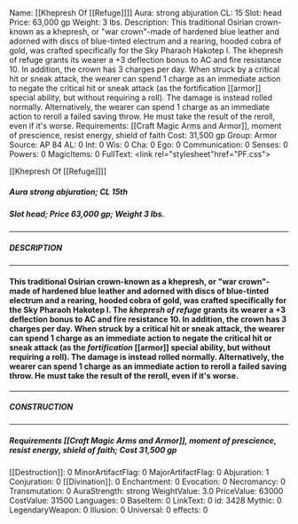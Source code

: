 Name: [[Khepresh Of [[Refuge]]]]
Aura: strong abjuration
CL: 15
Slot: head
Price: 63,000 gp
Weight: 3 lbs.
Description: This traditional Osirian crown-known as a khepresh, or "war crown"-made of hardened blue leather and adorned with discs of blue-tinted electrum and a rearing, hooded cobra of gold, was crafted specifically for the Sky Pharaoh Hakotep I. The khepresh of refuge grants its wearer a +3 deflection bonus to AC and fire resistance 10. In addition, the crown has 3 charges per day. When struck by a critical hit or sneak attack, the wearer can spend 1 charge as an immediate action to negate the critical hit or sneak attack (as the fortification [[armor]] special ability, but without requiring a roll). The damage is instead rolled normally. Alternatively, the wearer can spend 1 charge as an immediate action to reroll a failed saving throw. He must take the result of the reroll, even if it's worse.
Requirements: [[Craft Magic Arms and Armor]], moment of prescience, resist energy, shield of faith
Cost: 31,500 gp
Group: Armor
Source: AP 84
AL: 0
Int: 0
Wis: 0
Cha: 0
Ego: 0
Communication: 0
Senses: 0
Powers: 0
MagicItems: 0
FullText: <link rel="stylesheet"href="PF.css"><div class="heading"><p class="alignleft">[[Khepresh Of [[Refuge]]]]</p><div style="clear: both;"></div></div><div><h5><b>Aura </b>strong abjuration; <b>CL </b>15th</h5><h5><b>Slot </b>head; <b>Price </b>63,000 gp; <b>Weight </b>3 lbs.</h5></div><hr/><div><h5><b>DESCRIPTION</b></h5></div><hr/><div><h4><p>This traditional Osirian crown-known as a khepresh, or "war crown"-made of hardened blue leather and adorned with discs of blue-tinted electrum and a rearing, hooded cobra of gold, was crafted specifically for the Sky Pharaoh Hakotep I. The <i>khepresh of</i> <i>refuge</i> grants its wearer a +3 deflection bonus to AC and fire resistance 10. In addition, the crown has 3 charges per day. When struck by a critical hit or sneak attack, the wearer can spend 1 charge as an immediate action to negate the critical hit or sneak attack (as the <i>fortification</i> [[armor]] special ability, but without requiring a roll). The damage is instead rolled normally. Alternatively, the wearer can spend 1 charge as an immediate action to reroll a failed saving throw. He must take the result of the reroll, even if it's worse.</p></h4></div><hr/><div><h5><b>CONSTRUCTION</b></h5></div><hr/><div><h5><b>Requirements </b>[[Craft Magic Arms and Armor]], <i>moment of prescience</i>, <i>resist energy</i>, <i>shield of faith</i>; <b>Cost </b>31,500 gp</h5></div>
[[Destruction]]: 0
MinorArtifactFlag: 0
MajorArtifactFlag: 0
Abjuration: 1
Conjuration: 0
[[Divination]]: 0
Enchantment: 0
Evocation: 0
Necromancy: 0
Transmutation: 0
AuraStrength: strong
WeightValue: 3.0
PriceValue: 63000
CostValue: 31500
Languages: 0
BaseItem: 0
LinkText: 0
id: 3428
Mythic: 0
LegendaryWeapon: 0
Illusion: 0
Universal: 0
effects: 0
